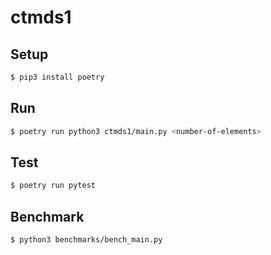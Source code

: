 # ctmds1


## Setup

```bash
$ pip3 install poetry
```


## Run 

```bash
$ poetry run python3 ctmds1/main.py <number-of-elements>
```

## Test

```bash
$ poetry run pytest 
```

## Benchmark

```bash
$ python3 benchmarks/bench_main.py
```